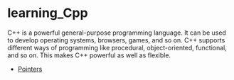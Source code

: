 # learning_Cpp

C++ is a powerful general-purpose programming language. It can be used to develop operating systems, browsers, games, and so on. C++ supports different ways of programming like procedural, object-oriented, functional, and so on. This makes C++ powerful as well as flexible.

- [Pointers](./Pointers)
